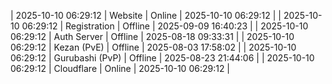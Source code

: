| 2025-10-10 06:29:12 | Website | Online | 2025-10-10 06:29:12 |
| 2025-10-10 06:29:12 | Registration | Offline | 2025-09-09 16:40:23 |
| 2025-10-10 06:29:12 | Auth Server | Offline | 2025-08-18 09:33:31 |
| 2025-10-10 06:29:12 | Kezan (PvE) | Offline | 2025-08-03 17:58:02 |
| 2025-10-10 06:29:12 | Gurubashi (PvP) | Offline | 2025-08-23 21:44:06 |
| 2025-10-10 06:29:12 | Cloudflare | Online | 2025-10-10 06:29:12 |
